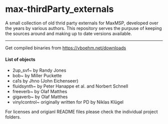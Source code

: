 # max-thirdParty_externals
A small collection of old thrid party externals for MaxMSP, developed over the years by various authors. This repository serves the purpuse of keeping the sources around and making up to date versions available.

------

Get compiled binaries from https://vboehm.net/downloads



#### List of objects

- 2up_svf~ by Randy Jones
- bob~ by Miller Puckette
- ca1s by Jhno (John Eichenseer)
- fluidsynth~ by Peter Hanappe et al. and Norbert Schnell
- freeverb~ by Olaf Matthes
- gigaverb~ by Olaf Matthes
- vinylcontrol~ originally written for PD by Niklas Klügel

For licenses and origianl README files please check the individual project folders.
